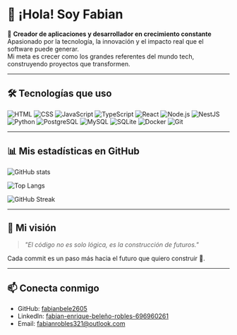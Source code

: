 # 👋 ¡Hola! Soy Fabian

🚀 **Creador de aplicaciones y desarrollador en crecimiento constante**  
Apasionado por la tecnología, la innovación y el impacto real que el software puede generar.  
Mi meta es crecer como los grandes referentes del mundo tech, construyendo proyectos que transformen.

---

## 🛠️ Tecnologías que uso
![HTML](https://img.shields.io/badge/Code-HTML-orange?logo=html5)
![CSS](https://img.shields.io/badge/Style-CSS-blue?logo=css3)
![JavaScript](https://img.shields.io/badge/Code-JavaScript-yellow?logo=javascript)
![TypeScript](https://img.shields.io/badge/Language-TypeScript-3178C6?logo=typescript)
![React](https://img.shields.io/badge/Framework-React-61DAFB?logo=react)
![Node.js](https://img.shields.io/badge/Backend-Node.js-green?logo=node.js)
![NestJS](https://img.shields.io/badge/Framework-NestJS-E0234E?logo=nestjs)
![Python](https://img.shields.io/badge/Code-Python-3776AB?logo=python)
![PostgreSQL](https://img.shields.io/badge/DB-PostgreSQL-336791?logo=postgresql)
![MySQL](https://img.shields.io/badge/DB-MySQL-4479A1?logo=mysql)
![SQLite](https://img.shields.io/badge/DB-SQLite-07405E?logo=sqlite)
![Docker](https://img.shields.io/badge/DevOps-Docker-2496ED?logo=docker)
![Git](https://img.shields.io/badge/Tools-Git-F05032?logo=git)

---

## 📊 Mis estadísticas en GitHub
![GitHub stats](https://github-readme-stats.vercel.app/api?username=fabianbele2605&show_icons=true&theme=radical)

![Top Langs](https://github-readme-stats.vercel.app/api/top-langs/?username=fabianbele2605&layout=compact&theme=radical)

![GitHub Streak](https://github-readme-streak-stats.herokuapp.com/?user=fabianbele2605&theme=radical)

---

## 🌟 Mi visión
> *"El código no es solo lógica, es la construcción de futuros."*  

Cada commit es un paso más hacia el futuro que quiero construir 🚀.  

---

## 📫 Conecta conmigo
- GitHub: [fabianbele2605](https://github.com/fabianbele2605)  
- LinkedIn: [fabian-enrique-beleño-robles-696960261](https://www.linkedin.com/in/fabian-enrique-bele%C3%B1o-robles-696960261/)  
- Email: fabianrobles321@outlook.com  
